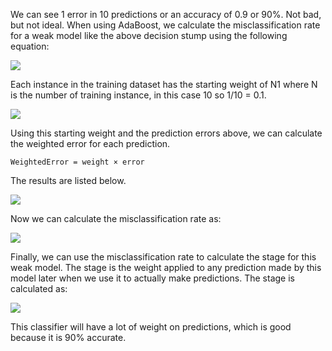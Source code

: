 We can see 1 error in 10 predictions or an accuracy of 0.9 or 90%. Not bad, but not ideal.
When using AdaBoost, we calculate the misclassification rate for a weak model like the above
decision stump using the following equation:

![](https://github.com/fenago/katacoda-scenarios/raw/master/master-machine-learning-algorithms/master-machine-learning-algorithms-16/steps/9/1.JPG)

Each instance in the training dataset has the starting weight of N1 where N is the number of
training instance, in this case 10 so 1/10 = 0.1.

![](https://github.com/fenago/katacoda-scenarios/raw/master/master-machine-learning-algorithms/master-machine-learning-algorithms-16/steps/9/2.JPG)

Using this starting weight and the prediction errors above, we can calculate the weighted
error for each prediction.

`WeightedError = weight × error`

The results are listed below.

![](https://github.com/fenago/katacoda-scenarios/raw/master/master-machine-learning-algorithms/master-machine-learning-algorithms-16/steps/9/3.JPG)

Now we can calculate the misclassification rate as:

![](https://github.com/fenago/katacoda-scenarios/raw/master/master-machine-learning-algorithms/master-machine-learning-algorithms-16/steps/9/4.JPG)

Finally, we can use the misclassification rate to calculate the stage for this weak model. The
stage is the weight applied to any prediction made by this model later when we use it to actually
make predictions. The stage is calculated as:

![](https://github.com/fenago/katacoda-scenarios/raw/master/master-machine-learning-algorithms/master-machine-learning-algorithms-16/steps/9/5.JPG)

This classifier will have a lot of weight on predictions, which is good because it is 90%
accurate.